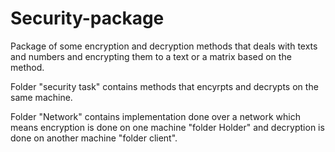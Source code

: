 # Security-package

Package of some encryption and decryption methods that deals with texts and numbers and encrypting them to a text or a matrix based on the method.

Folder "security task" contains methods that encyrpts and decrypts on the same machine.

Folder "Network" contains implementation done over a network which means encryption is done on one machine "folder Holder" and decryption is done on another machine "folder client".
